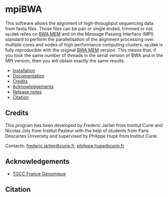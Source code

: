 # mpiBWA

This software allows the alignment of high-throughput sequencing data from fastq files. Those files can be pair or single ended, trimmed or not. 
`mpiBWA` relies on [BWA MEM](https://github.com/lh3/bwa) and on the Message Passing Interface (MPI) standard to perform the parallelisation of the alignment processing over multiple cores and nodes of high performance computing clusters. `mpiBWA` is fully reproducible with the original [BWA MEM](https://github.com/lh3/bwa) version. This means that, if you took the same number of threads in the serial version of BWA and in the MPI version, then you will obtain exactly the same results.


* [Installation](docs/INSTALL.md)
* [Documentation](docs/README.md)
* [Credits](#credits)
* [Acknowledgements](#acknowledgements)
* [Release notes](CHANGELOG.md)
* [Citation](#citation)

## Credits

This program has been developed by Frederic Jarlier from Institut Curie and Nicolas Joly from Institut Pasteur with the help of students from Paris Descartes University and supervised by Philippe Hupé from Institut Curie.

Contacts: [frederic.jarlier@curie.fr](mailto:frederic.jarlier@curie.fr]), [philippe.hupe@curie.fr](mailto:frederic.jarlier@curie.fr])

## Acknowledgements

* [TGCC France Génomique](https://www.france-genomique.org/plateformes-et-equipements/plateforme-tgcc-arpajon/)

## Citation

